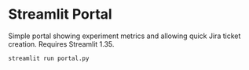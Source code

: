 # Streamlit Portal

Simple portal showing experiment metrics and allowing quick Jira ticket creation. Requires Streamlit 1.35.

```
streamlit run portal.py
```
